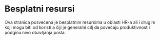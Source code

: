 # Besplatni resursi

Ova stranica posvećena je besplatnim resursima u oblasti HR-a ali i drugim koji mogu biti od koristi a čiji je generalni cilj da povećaju produktivnost i podginu nivo obavljanja posla.

